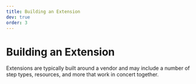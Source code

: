 ```yaml
---
title: Building an Extension
dev: true
order: 3
---
```


# Building an Extension

Extensions are typically built around a vendor and may include a number of step types, resources, and more that work in concert together.